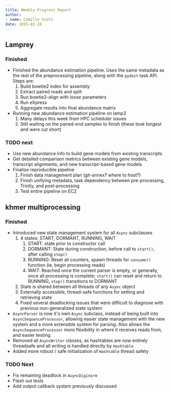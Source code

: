 ```yaml
---
title: Weekly Progress Report
author:
- name: Camille Scott
date: 2015-02-28
...
```


## Lamprey

### Finished

* Finished the abundance estimation pipeline. Uses the same metadata as the rest of the preprocessing pipeline, along with the `pydoit` task API. Steps are:
    1. Build bowtie2 index for assembly
    2. Extract paired reads and split
    3. Run bowtie2-align with loose parameters
    4. Run eXpress
    5. Aggregate results into final abundance matrix
* Running new abundance estimation pipeline on lamp3
    1. Many delays this week from HPC scheduler issues
    2. Still waiting on the paired-end samples to finish (these took longest and were cut short)

### TODO next
* Use new abundance info to build gene models from existing transcripts
* Get detailed comparison metrics between existing gene models, transcript alignments, and new transcript-based gene models
* Finalize reproducible pipeline
    1. Finish data management plan (git-annex? where to host?)
    2. Finish unifying metadata, task dependency between pre-processing, Trinity, and post-processing
    3. Test entire pipeline on EC2

## khmer multiprocessing

### Finished

* Introduced new state management system for all `Async` subclasses
    1. 4 states: START, DORMANT, RUNNING, WAIT
        1. START: state prior to constructor call
        2. DORMANT: State during construction, before call to `start()`, after calling `stop()`
        3. RUNNING: Reset all counters, spawn threads for `consume()` function (ie, begin processing reads)
        4. WAIT: Reached once the current parser is empty, or generally, once all processing is complete; `start()` can reset and return to RUNNING, `stop()` transitions to DORMANT
    2. State is shared between all threads of any `Async` object
    3. Externally accessible, thread-safe functions for setting and retrieving state
    4. Fixed several deadlocking issues that were difficult to diagnose with previous non-generalized state system
* `AsyncParser` is now it's own `Async` subclass, instead of being built into `AsyncSequenceProcessor`, allowing easier state management with the new system and a more extensible system for parsing. Also allows the `AsyncSequenceProcessor` more flexibility in where it receives reads from, and easier testing.
* Removed all `AsyncWriter` classes, as hashtables are now entirely threadsafe and all writing is handled directly by `Hashtable`
* Added more robust / safe initialization of `Hashtable` thread safety

### TODO Next
* Fix remaining deadlock in `AsyncDiginorm`
* Flesh out tests
* Add output callback system previously discussed
